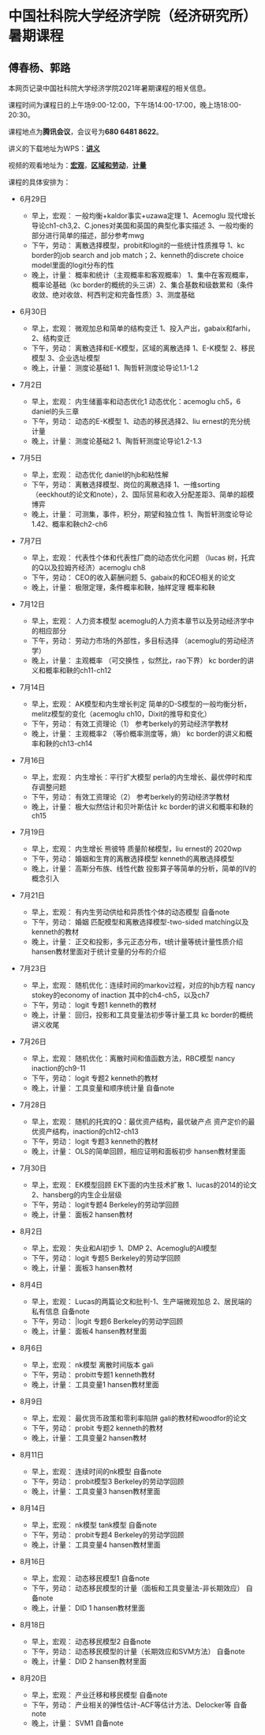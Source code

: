 # 中国社科院大学经济学院（经济研究所）暑期课程
## 傅春杨、郭路

本网页记录中国社科院大学经济学院2021年暑期课程的相关信息。

课程时间为课程日的上午场9:00-12:00，下午场14:00-17:00，晚上场18:00-20:30。

课程地点为**腾讯会议**，会议号为**680 6481 8622**。

讲义的下载地址为WPS：**[讲义](https://kdocs.cn/join/g66d195?f=101)**

视频的观看地址为：**[宏观](https://www.bilibili.com/video/BV1TV411W7RF)**，**[区域和劳动](https://www.bilibili.com/video/BV1B64y1Q7rQ)**，**[计量](https://www.bilibili.com/video/BV12y4y1M737)**

课程的具体安排为：
* 6月29日	
   * 早上，宏观：	一般均衡+kaldor事实+uzawa定理	1、Acemoglu 现代增长导论ch1-ch3,2、C.jones对美国和英国的典型化事实描述 3、一般均衡的部分进行简单的描述，部分参考mwg
   * 下午，劳动：	离散选择模型，probit和logit的一些统计性质推导	1、kc border的job search and job match；2、kenneth的discrete choice model里面的logit分布的性
   * 晚上，计量：	概率和统计（主观概率和客观概率）	1、集中在客观概率，概率论基础（kc border的概统的头三讲）2、集合基数和级数累和（条件收敛、绝对收敛、柯西判定和完备性质）3、测度基础
* 6月30日	
   * 早上，宏观：	微观加总和简单的结构变迁	1、投入产出，gabaix和farhi，2、结构变迁
   * 下午，劳动：	离散选择和E-K模型，区域的离散选择	1、E-K模型 2、移民模型 3、企业选址模型
   * 晚上，计量：	测度论基础1	1、陶哲轩测度论导论1.1-1.2
* 7月2日	
   * 早上，宏观：	内生储蓄率和动态优化1	动态优化：acemoglu ch5，6  daniel的头三章
   * 下午，劳动：	动态的E-K模型	1、动态的移民选择2、liu ernest的充分统计量
   * 晚上，计量：	测度论基础2	1、陶哲轩测度论导论1.2-1.3
* 7月5日	
   * 早上，宏观：	动态优化	daniel的hjb和粘性解
   * 下午，劳动：	离散选择模型、岗位的离散选择	1、一维sorting（eeckhout的论文和note），2、国际贸易和收入分配差距3、简单的超模博弈
   * 晚上，计量：	可测集，事件，积分，期望和独立性	1、陶哲轩测度论导论1.42、概率和鞅ch2-ch6
* 7月7日
   * 早上，宏观：	代表性个体和代表性厂商的动态优化问题	（lucas 树，托宾的Q以及拉姆齐经济）acemoglu ch8
   * 下午，劳动：	CEO的收入薪酬问题	5、gabaix的和CEO相关的论文
   * 晚上，计量：	极限定理，条件概率和鞅，抽样定理	概率和鞅
   
* 7月12日	
   * 早上，宏观：	人力资本模型	acemoglu的人力资本章节以及劳动经济学中的相应部分
   * 下午，劳动：	劳动力市场的外部性，多目标选择	（acemoglu的劳动经济学）
   * 晚上，计量：	主观概率 （可交换性 ，似然比，rao下界）	kc border的讲义和概率和鞅的ch11-ch12
* 7月14日
   * 早上，宏观：	AK模型和内生增长判定	简单的D-S模型的一般均衡分析，melitz模型的变化（acemoglu ch10，Dixit的推导和变化）
   * 下午，劳动：	有效工资理论（1）	参考berkely的劳动经济学教材
   * 晚上，计量：	主观概率2 （等价概率测度等，熵）	kc border的讲义和概率和鞅的ch13-ch14
* 7月16日
   * 早上，宏观：	内生增长：平行扩大模型	perla的内生增长、最优停时和库存调整问题
   * 下午，劳动：	有效工资理论（2）	参考berkely的劳动经济学教材
   * 晚上，计量：	极大似然估计和贝叶斯估计	kc border的讲义和概率和鞅的ch15
* 7月19日
   * 早上，宏观：	内生增长	熊彼特 质量阶梯模型，liu ernest的 2020wp
   * 下午，劳动：	婚姻和生育的离散选择模型	kenneth的离散选择模型
   * 晚上，计量：	高斯分布族、线性代数	投影算子等简单的分析，简单的IV的概念引入
* 7月21日
   * 早上，宏观：	有内生劳动供给和异质性个体的动态模型	自备note
   * 下午，劳动：	婚姻	匹配模型和离散选择模型-two-sided matching以及kenneth的教材
   * 晚上，计量：	正交和投影，多元正态分布，t统计量等统计量性质介绍	hansen教材里面对于统计变量的分布的介绍
* 7月23日
   * 早上，宏观：	随机优化：连续时间的markov过程，对应的hjb方程	nancy stokey的economy of inaction 其中的ch4-ch5，以及ch7
   * 下午，劳动：	logit 专题1	kenneth的教材
   * 晚上，计量：	回归，投影和工具变量法初步等计量工具	kc border的概统讲义收尾
* 7月26日	
   * 早上，宏观：	随机优化：离散时间和值函数方法，RBC模型	nancy inaction的ch9-11
   * 下午，劳动：	logit 专题2	kenneth的教材
   * 晚上，计量：	工具变量和顺序统计量	自备note
* 7月28日
   * 早上，宏观：	随机的托宾的Q：最优资产结构，最优破产点	资产定价的最优资产结构，inaction的ch12-ch13
   * 下午，劳动：	logit 专题3	kenneth的教材
   * 晚上，计量：	OLS的简单回顾，相应证明和面板初步	hansen教材里面
* 7月30日
   * 早上，宏观：	EK模型回顾 EK下面的内生技术扩散	1、lucas的2014的论文 2、hansberg的内生企业层级
   * 下午，劳动：	logit专题4	Berkeley的劳动学回顾
   * 晚上，计量：	面板2	hansen教材
* 8月2日
   * 早上，宏观：	失业和AI初步	1、DMP 2、Acemoglu的AI模型
   * 下午，劳动：	logit 专题5	Berkeley的劳动学回顾
   * 晚上，计量：	面板3	hansen教材
* 8月4日
   * 早上，宏观：	Lucas的两篇论文和批判-1、生产端微观加总 2、居民端的私有信息	自备note
   * 下午，劳动：	|logit 专题6	Berkeley的劳动学回顾
   * 晚上，计量：	面板4	hansen教材里面
* 8月6日	
   * 早上，宏观：	nk模型 离散时间版本	gali
   * 下午，劳动：	probitt专题1	kenneth教材
   * 晚上，计量：	工具变量1	hansen教材里面
* 8月9日
   * 早上，宏观：	最优货币政策和零利率陷阱	gali的教材和woodfor的论文
   * 下午，劳动：	probit 专题2	kenneth的教材
   * 晚上，计量：	工具变量2	hansen教材
* 8月11日	
   * 早上，宏观：	连续时间的nk模型	自备note
   * 下午，劳动：	probit模型3	Berkeley的劳动学回顾
   * 晚上，计量：	工具变量3	hansen教材里面
* 8月14日	
   * 早上，宏观：	nk模型 tank模型	自备note
   * 下午，劳动：	probit专题4	Berkeley的劳动学回顾
   * 晚上，计量：	工具变量4	hansen教材里面
* 8月16日
   * 早上，宏观：	动态移民模型1	自备note
   * 下午，劳动：	动态移民模型的计量（面板和工具变量法-非长期效应）	自备note
   * 晚上，计量：	DID 1	hansen教材里面
* 8月18日	
  * 早上，宏观：	动态移民模型2	自备note
  * 下午，劳动：	动态移民模型的计量（长期效应和SVM方法）	自备note
  * 晚上，计量：	DID 2	hansen教材里面
* 8月20日
  * 早上，宏观：	产业迁移和移民模型	自备note
  * 下午，劳动：	产业相关的弹性估计-ACF等估计方法、Delocker等	自备note
  * 晚上，计量：	SVM1	自备note


